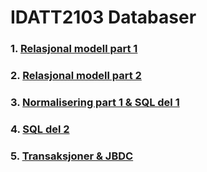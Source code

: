 # IDATT2103 Databaser

### 1. [Relasjonal modell part 1](Relasjonmodell/relasjonsmodellen.md)
### 2. [Relasjonal modell part 2](RelasjonQuery/RelasjonQuery.md)
### 3. [Normalisering part 1 & SQL del 1](Normalisering/normalisering.md)
### 4. [SQL del 2](AdvancedQuery/advancedQuery.md)
### 5. [Transaksjoner & JBDC](AdvancedQuery/advancedQuery.md)

